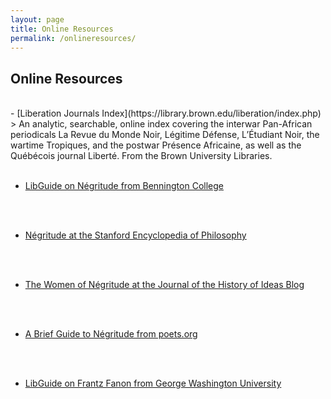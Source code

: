 ```yaml
---
layout: page
title: Online Resources
permalink: /onlineresources/
---
```


<style>
    body {
  background-image: url('{{site.baseurl}}/assets/images/newspaper.png');
  background-repeat: no-repeat;
  background-size: cover;
}
</style>

## Online Resources
<br>
- [Liberation Journals Index](https://library.brown.edu/liberation/index.php)
> An analytic, searchable, online index covering the interwar Pan-African periodicals La Revue du Monde Noir, Légitime Défense, L’Étudiant Noir, the wartime Tropiques, and the postwar Présence Africaine, as well as the Québécois journal Liberté. From the Brown University Libraries.
<br>
<br>

- [LibGuide on Négritude from Bennington College](https://libraryguides.bennington.edu/blackstudies/negritude)
<br>
<br>

- [Négritude at the Stanford Encyclopedia of Philosophy](https://plato.stanford.edu/entries/negritude/)
<br>
<br>

- [The Women of Négritude at the Journal of the History of Ideas Blog](https://jhiblog.org/2015/03/06/the-women-of-negritude/)
<br>
<br>

- [A Brief Guide to Négritude from poets.org](https://poets.org/text/brief-guide-negritude)
<br>
<br>

- [LibGuide on Frantz Fanon from George Washington University](https://libguides.gwu.edu/c.php?g=258982&p=1728990)
